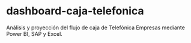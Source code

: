 # dashboard-caja-telefonica
Análisis y proyección del flujo de caja de Telefónica Empresas mediante Power BI, SAP y Excel.
